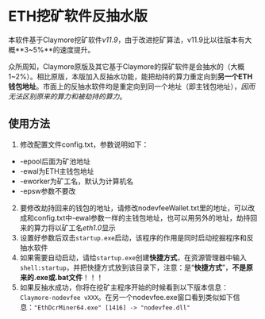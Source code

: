 ETH挖矿软件反抽水版
===

本软件基于Claymore挖矿软件*v11.9*，由于改进挖矿算法，v11.9比以往版本有大概**3~5%**的速度提升。

众所周知，Claymore原版及其它基于Claymore的探矿软件是会抽水的（大概1~2%）。相比原版，本版加入反抽水功能，能把劫持的算力重定向到**另一个ETH钱包地址**。市面上的反抽水软件均是重定向到同一个地址（即主钱包地址），*因而无法区别原来的算力和被劫持的算力*。

## 使用方法 ##

1. 修改配置文件config.txt，参数说明如下：
 + -epool后面为矿池地址
 + -ewal为ETH主钱包地址
 + -eworker为矿工名，默认为计算机名
 + -epsw参数不要改
2. 要修改劫持回来的钱包的地址，请修改nodevfeeWallet.txt里的地址，可以改成和config.txt中-ewal参数一样的主钱包地址，也可以用另外的地址，劫持回来的算力将以矿工名*eth1.0*显示
3. 设置好参数后双击```startup.exe```启动，该程序的作用是同时启动挖掘程序和反抽水软件
4. 如果需要自动启动，请给```startup.exe```创建**快捷方式**，在资源管理器中输入```shell:startup```，并把快捷方式放到该目录下，注意：是“**快捷方式**”，**不是原来的.exe或.bat文件**！！！
5. 如果反抽水成功，你将在挖矿主程序开始的时候看到以下版本信息：`Claymore-nodevfee vXXX`。在另一个nodevfee.exe窗口看到类似如下信息：`"EthDcrMiner64.exe" [1416] -> "nodevfee.dll"`


